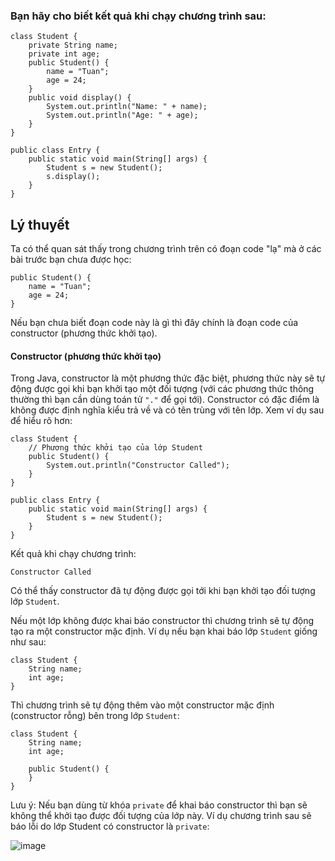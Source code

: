 ### Bạn hãy cho biết kết quả khi chạy chương trình sau:
```
class Student {
	private String name;
	private int age;
	public Student() {
		name = "Tuan";
		age = 24;
	}
	public void display() {
		System.out.println("Name: " + name);
		System.out.println("Age: " + age);
	}
}

public class Entry {
	public static void main(String[] args) {
		Student s = new Student();
		s.display();
	}
}
```
## Lý thuyết
Ta có thể quan sát thấy trong chương trình trên có đoạn code "lạ" mà ở các bài trước bạn chưa được học:
```
public Student() {
	name = "Tuan";
	age = 24;
}
```
Nếu bạn chưa biết đoạn code này là gì thì đây chính là đoạn code của constructor (phương thức khởi tạo).

#### Constructor (phương thức khởi tạo)

Trong Java, constructor là một phương thức đặc biệt, phương thức này sẽ tự động được gọi khi bạn khởi tạo một đối tượng (với các phương thức thông thường thì bạn cần dùng toán tử `"."` để gọi tới). Constructor có đặc điểm là không được định nghĩa kiểu trả về và có tên trùng với tên lớp. Xem ví dụ sau để hiểu rõ hơn:
```
class Student {
	// Phương thức khởi tạo của lớp Student
	public Student() {
		System.out.println("Constructor Called");
	}
}

public class Entry {
	public static void main(String[] args) {
		Student s = new Student();
	}
}
```
Kết quả khi chạy chương trình:
```
Constructor Called
```
Có thể thấy constructor đã tự động được gọi tới khi bạn khởi tạo đối tượng lớp `Student`.

Nếu một lớp không được khai báo constructor thì chương trình sẽ tự động tạo ra một constructor mặc định. Ví dụ nếu bạn khai báo lớp `Student` giống như sau:
```
class Student {
	String name;
	int age;
}
```
Thì chương trình sẽ tự động thêm vào một constructor mặc định (constructor rỗng) bên trong lớp `Student`:
```
class Student {
	String name;
	int age;

	public Student() {
	}
}
```
Lưu ý: Nếu bạn dùng từ khóa `private` để khai báo constructor thì bạn sẽ không thể khởi tạo được đối tượng của lớp này. Ví dụ chương trình sau sẽ báo lỗi do lớp Student có constructor là `private`:

![image](https://github.com/user-attachments/assets/fc8cfa73-a477-45d1-920c-9b848d042a40)
